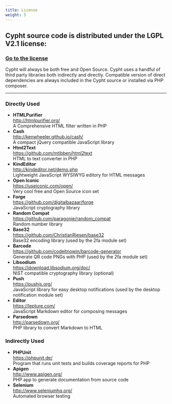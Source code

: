 ```yaml
---
title: License
weight: 5
---
```

<h2>Cypht source code is distributed under the LGPL V2.1 license:</h2>
<h3><a href="https://github.com/cypht-org/cypht/blob/masterLICENSE">Go to the license</a></h3>
<p> Cypht will always be both free and Open Source. Cypht uses a handful of third party libraries both indirectly
    and directly. Compatible version of direct dependencies are always included in the Cypht source or installed via
    PHP composer.
</p>
<hr>
<h3>Directly Used</h3>
<ul>
    <li><b>HTMLPurifier</b><br/><a href="http://htmlpurifier.org/">http://htmlpurifier.org/</a><br/>A Comprehensive
        HTML filter written in PHP
    </li>
    <li><b>Cash</b><br/><a href="http://kenwheeler.github.io/cash/">http://kenwheeler.github.io/cash/</a><br/>A
        compact jQuery compatible JavaScript library
    </li>
    <li><b>Html2Text</b><br/><a href="https://github.com/mtibben/html2text">https://github.com/mtibben/html2text</a><br/>HTML
        to text converter in PHP
    </li>
    <li><b>KindEditor</b><br/><a href="http://kindeditor.net/demo.php">http://kindeditor.net/demo.php</a><br/>Lightweight
        JavaScript WYSIWYG editory for HTML messages
    </li>
    <li><b>Open Iconic</b><br/><a href="https://useiconic.com/open/">https://useiconic.com/open/</a><br/>Very cool
        free and Open Source icon set
    </li>
    <li><b>Forge</b><br/><a href="https://github.com/digitalbazaar/forge">https://github.com/digitalbazaar/forge</a><br/>JavaScript
        cryptography library
    </li>
    <li><b>Random Compat</b><br/><a href="https://github.com/paragonie/random_compat">https://github.com/paragonie/random_compat</a><br/>Random
        number library
    </li>
    <li><b>Base32</b><br/><a href="https://github.com/ChristianRiesen/base32">https://github.com/ChristianRiesen/base32</a><br/>Base32
        encoding library (used by the 2fa module set)
    </li>
    <li><b>Barcode</b><br/><a href="https://github.com/codeitnowin/barcode-generator">https://github.com/codeitnowin/barcode-generator</a><br/>Generate
        QR code PNGs with PHP (used by the 2fa module set)
    </li>
    <li><b>Libsodium</b><br/><a
            href="https://download.libsodium.org/doc/">https://download.libsodium.org/doc/</a><br/>NIST compatible
        cryptography library (optional)
    </li>
    <li><b>Push</b><br/><a href="https://pushjs.org/">https://pushjs.org/</a><br/>JavaScript library for easy
        desktop notifications (used by the desktop notification module set)
    </li>
    <li><b>Editor</b><br/><a href="https://lepture.com/">https://lepture.com/</a><br/>JavaScript Markdown editor for
        composing messages
    </li>
    <li><b>Parsedown</b><br/><a href="http://parsedown.org/">http://parsedown.org/</a><br/>PHP library to convert
        Markdown to HTML
    </li>
</ul>
<h3>Indirectly Used</h3>
<ul>
    <li><b>PHPUnit</b><br/><a href="https://phpunit.de/">https://phpunit.de/</a><br/>Program that runs unit tests
        and builds coverage reports for PHP
    </li>
    <li><b>Apigen</b><br/><a href="http://www.apigen.org/">http://www.apigen.org/</a><br/>PHP app to generate
        documentation from source code
    </li>
    <li><b>Selenium</b><br/><a href="http://www.seleniumhq.org/">http://www.seleniumhq.org/</a><br/>Automated
        browser testing
    </li>
</ul>
